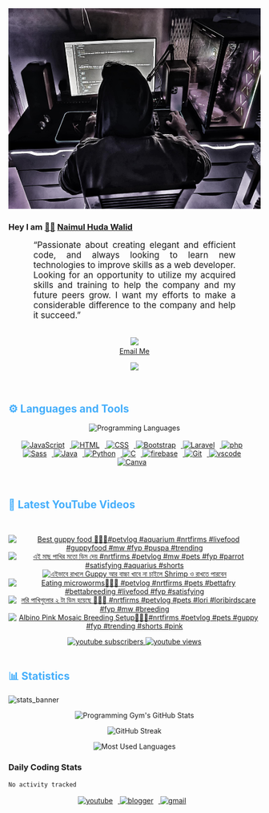 <!-- ![github_cover_banner](https://www.digitalsolutionservices.com/img/services/web%20development.gif)-->

<div align="center" style="display:block;">
    <img height="400px" width="100%" alt="github cover banner" src="https://raw.githubusercontent.com/NaimulHudaWalid/NaimulHudaWalid/main/272276268_3114779035434264_920860974401480824_n.jpg"/> 
</div>

### Hey I am [👨🏻‍][facebook] [Naimul Huda Walid][youtube]



<p align:"center" style="text-align: justify; margin: 0 50px; font-size: 17px;" >
   “Passionate about creating elegant and efficient code, and always looking to learn new technologies to improve skills as a web developer. Looking for an opportunity to utilize my acquired skills and training to help the company and my future peers grow. I want my efforts to make a considerable difference to the company and help it succeed.”
<br>
<br>
<div align="center">

![](https://visitor-badge.glitch.me/badge?page_id=NaimulHudaWalid)
    <br />
[Email Me](mailto:dev.naimulhuda@gmail.com)
</div>
</p>
<!-- Typing SVG by DenverCoder1 - https://github.com/DenverCoder1/readme-typing-svg -->
<p align="center">
<!--   <a href="https://github.com/DenverCoder1/readme-typing-svg"> -->
    <img src="https://readme-typing-svg.herokuapp.com?color=E22FE4&width=380&height=45&lines=Open-Source+Enthusiast;Learning+In+Public;Empowering+Others;Nice+To+Meet+You+...&center=true"></a>

</p>
<br>
<!-- Languages and Tools -->

<h2 style="color: #44AEFB">⚙️ Languages and Tools</h2>
<div align="center" style="display:block;">
    <img width="100px" alt="Programming Languages" src="https://user-images.githubusercontent.com/78341798/194531121-47b0119a-ce00-439d-b586-125f86acb098.png"/> 
</div>
<br>   
<!-- Icons Resources -->
<!-- https://devicon.dev/ -->
<!-- https://cdn.jsdelivr.net/npm/simple-icons@v3/icons/ -->
<div align="center">
  <a href="https://developer.mozilla.org/en-US/docs/Web/JavaScript" target="_blank" rel="noreferrer">
      <img  alt="JavaScript" height="50px" style="padding-right:10px;" src="https://cdn.jsdelivr.net/gh/devicons/devicon/icons/javascript/javascript-plain.svg"/>
  </a>
  
 
  <a href="https://developer.mozilla.org/en-US/docs/Web/HTML" target="_blank" rel="noreferrer">
      <img  alt="HTML" height="50px" style="padding-right:10px;" src="https://cdn.jsdelivr.net/gh/devicons/devicon/icons/html5/html5-original.svg"/>
  </a>
  <a href="https://developer.mozilla.org/en-US/docs/Web/CSS" target="_blank" rel="noreferrer">
      <img  alt="CSS" height="50px" style="padding-right:10px;" src="https://cdn.jsdelivr.net/gh/devicons/devicon/icons/css3/css3-original.svg"/>
  </a>
  <a href="https://getbootstrap.com/" target="_blank" rel="noreferrer">
      <img  alt="Bootstrap" height="50px" style="padding-right:10px;" src="https://cdn.jsdelivr.net/gh/devicons/devicon/icons/bootstrap/bootstrap-original.svg"/>
  </a> 
  <a href="https://laravel.com/" target="_blank" rel="noreferrer">
      <img  alt="Laravel" height="50px" style="padding-right:10px;" src="https://cdn.jsdelivr.net/gh/devicons/devicon/icons/laravel/laravel-plain.svg"/>
  </a>
  <a href="https://www.php.net/" target="_blank" rel="noreferrer">
      <img  alt="php" height="50px" style="padding-right:10px;" src="https://cdn.jsdelivr.net/gh/devicons/devicon/icons/php/php-original.svg"/>
  </a>
  <a href="https://sass-lang.com/" target="_blank" rel="noreferrer">
      <img  alt="Sass" height="50px" style="padding-right:10px;" src="https://cdn.jsdelivr.net/gh/devicons/devicon/icons/sass/sass-original.svg"/>
  </a>
  <a href="https://www.java.com/en/" target="_blank" rel="noreferrer">
      <img  alt="Java" height="50px" style="padding-right:10px;" src="https://cdn.jsdelivr.net/gh/devicons/devicon/icons/java/java-original.svg"/>
  </a>    
  <a href="https://www.python.org/" target="_blank" rel="noreferrer">
      <img  alt="Python" height="50px" style="padding-right:10px;" src="https://cdn.jsdelivr.net/gh/devicons/devicon/icons/python/python-original.svg"/>
  </a>
  <a href="https://www.cprogramming.com/" target="_blank" rel="noreferrer">
      <img  alt="C" height="50px" style="padding-right:10px;" src="https://cdn.jsdelivr.net/gh/devicons/devicon/icons/c/c-original.svg"/>
  </a>
  
  <a href="https://firebase.google.com/" target="_blank" rel="noreferrer">
      <img  alt="firebase" height="50px" style="padding-right:10px;" src="https://cdn.jsdelivr.net/gh/devicons/devicon/icons/firebase/firebase-plain.svg"/>
  </a>
 
  <a href="https://git-scm.com/" target="_blank" rel="noreferrer">
      <img  alt="Git" height="50px" style="padding-right:10px;" src="https://cdn.jsdelivr.net/gh/devicons/devicon/icons/git/git-original.svg"/>
  </a>
  
  <a href="https://code.visualstudio.com/" target="_blank" rel="noreferrer">
      <img  alt="vscode" height="50px" style="padding-right:10px;"src="https://cdn.jsdelivr.net/gh/devicons/devicon/icons/vscode/vscode-original.svg"/>
  </a>
  <a href="https://www.canva.com/" target="_blank" rel="noreferrer">
      <img  alt="Canva" height="50px" style="padding-right:10px;" src="https://cdn.jsdelivr.net/gh/devicons/devicon/icons/canva/canva-original.svg"/> 
  </a>
</div>
<br>
<br>

<!-- Latest YouTube Videos -->

<h2 style="color: #44AEFB">🎦 Latest YouTube Videos</h2>
<br />

<!-- Resource/Reference: https://github.com/DenverCoder1/github-readme-youtube-cards -->
<div class="youtube videos cards" align="center">

<!-- BEGIN YOUTUBE-CARDS -->
[![Best guppy food 💯🔥🖤#petvlog #aquarium #nrtfirms #livefood #guppyfood #mw #fyp #puspa #trending](https://ytcards.demolab.com/?id=sm3iDXQhyjM&title=Best+guppy+food+%F0%9F%92%AF%F0%9F%94%A5%F0%9F%96%A4%23petvlog+%23aquarium+%23nrtfirms+%23livefood+%23guppyfood+%23mw+%23fyp+%23puspa+%23trending&lang=en&timestamp=1716060821&background_color=%230d1117&title_color=%23ffffff&stats_color=%23dedede&max_title_lines=1&width=250&border_radius=5 "Best guppy food 💯🔥🖤#petvlog #aquarium #nrtfirms #livefood #guppyfood #mw #fyp #puspa #trending")](https://www.youtube.com/watch?v=sm3iDXQhyjM)
[![এই মাছ পাখির মতো ডিম দেয় #nrtfirms #petvlog #mw #pets #fyp #parrot #satisfying #aquarius #shorts](https://ytcards.demolab.com/?id=6UY-xC_L9J4&title=%E0%A6%8F%E0%A6%87+%E0%A6%AE%E0%A6%BE%E0%A6%9B+%E0%A6%AA%E0%A6%BE%E0%A6%96%E0%A6%BF%E0%A6%B0+%E0%A6%AE%E0%A6%A4%E0%A7%8B+%E0%A6%A1%E0%A6%BF%E0%A6%AE+%E0%A6%A6%E0%A7%87%E0%A7%9F+%23nrtfirms+%23petvlog+%23mw+%23pets+%23fyp+%23parrot+%23satisfying+%23aquarius+%23shorts&lang=en&timestamp=1715950966&background_color=%230d1117&title_color=%23ffffff&stats_color=%23dedede&max_title_lines=1&width=250&border_radius=5 "এই মাছ পাখির মতো ডিম দেয় #nrtfirms #petvlog #mw #pets #fyp #parrot #satisfying #aquarius #shorts")](https://www.youtube.com/watch?v=6UY-xC_L9J4)
[![এইভাবে রাখলে Guppy আর বাচ্চা খাবে না চাইলে Shrimp ও রাখতে পারবেন](https://ytcards.demolab.com/?id=WN4ZIlMeHEE&title=%E0%A6%8F%E0%A6%87%E0%A6%AD%E0%A6%BE%E0%A6%AC%E0%A7%87+%E0%A6%B0%E0%A6%BE%E0%A6%96%E0%A6%B2%E0%A7%87+Guppy+%E0%A6%86%E0%A6%B0+%E0%A6%AC%E0%A6%BE%E0%A6%9A%E0%A7%8D%E0%A6%9A%E0%A6%BE+%E0%A6%96%E0%A6%BE%E0%A6%AC%E0%A7%87+%E0%A6%A8%E0%A6%BE+%E0%A6%9A%E0%A6%BE%E0%A6%87%E0%A6%B2%E0%A7%87+Shrimp+%E0%A6%93+%E0%A6%B0%E0%A6%BE%E0%A6%96%E0%A6%A4%E0%A7%87+%E0%A6%AA%E0%A6%BE%E0%A6%B0%E0%A6%AC%E0%A7%87%E0%A6%A8&lang=en&timestamp=1715802694&background_color=%230d1117&title_color=%23ffffff&stats_color=%23dedede&max_title_lines=1&width=250&border_radius=5 "এইভাবে রাখলে Guppy আর বাচ্চা খাবে না চাইলে Shrimp ও রাখতে পারবেন")](https://www.youtube.com/watch?v=WN4ZIlMeHEE)
[![Eating microworms💯🖤🔥 #petvlog #nrtfirms #pets #bettafry #bettabreeding #livefood #fyp #satisfying](https://ytcards.demolab.com/?id=YG03XB8QjqM&title=Eating+microworms%F0%9F%92%AF%F0%9F%96%A4%F0%9F%94%A5+%23petvlog+%23nrtfirms+%23pets+%23bettafry+%23bettabreeding+%23livefood+%23fyp+%23satisfying&lang=en&timestamp=1715775349&background_color=%230d1117&title_color=%23ffffff&stats_color=%23dedede&max_title_lines=1&width=250&border_radius=5 "Eating microworms💯🖤🔥 #petvlog #nrtfirms #pets #bettafry #bettabreeding #livefood #fyp #satisfying")](https://www.youtube.com/watch?v=YG03XB8QjqM)
[![লরি পাখিগুলোর ২ টা ডিম হয়েছে 💯🔥🖤 #nrtfirms #petvlog #pets #lori #loribirdscare #fyp #mw #breeding](https://ytcards.demolab.com/?id=vfMYV8Zb57U&title=%E0%A6%B2%E0%A6%B0%E0%A6%BF+%E0%A6%AA%E0%A6%BE%E0%A6%96%E0%A6%BF%E0%A6%97%E0%A7%81%E0%A6%B2%E0%A7%8B%E0%A6%B0+%E0%A7%A8+%E0%A6%9F%E0%A6%BE+%E0%A6%A1%E0%A6%BF%E0%A6%AE+%E0%A6%B9%E0%A7%9F%E0%A7%87%E0%A6%9B%E0%A7%87+%F0%9F%92%AF%F0%9F%94%A5%F0%9F%96%A4+%23nrtfirms+%23petvlog+%23pets+%23lori+%23loribirdscare+%23fyp+%23mw+%23breeding&lang=en&timestamp=1715706098&background_color=%230d1117&title_color=%23ffffff&stats_color=%23dedede&max_title_lines=1&width=250&border_radius=5 "লরি পাখিগুলোর ২ টা ডিম হয়েছে 💯🔥🖤 #nrtfirms #petvlog #pets #lori #loribirdscare #fyp #mw #breeding")](https://www.youtube.com/watch?v=vfMYV8Zb57U)
[![Albino Pink Mosaic Breeding Setup💯🔥🖤#nrtfirms #petvlog #pets #guppy #fyp #trending #shorts #pink](https://ytcards.demolab.com/?id=rroGacGDLfE&title=Albino+Pink+Mosaic+Breeding+Setup%F0%9F%92%AF%F0%9F%94%A5%F0%9F%96%A4%23nrtfirms+%23petvlog+%23pets+%23guppy+%23fyp+%23trending+%23shorts+%23pink&lang=en&timestamp=1715694547&background_color=%230d1117&title_color=%23ffffff&stats_color=%23dedede&max_title_lines=1&width=250&border_radius=5 "Albino Pink Mosaic Breeding Setup💯🔥🖤#nrtfirms #petvlog #pets #guppy #fyp #trending #shorts #pink")](https://www.youtube.com/watch?v=rroGacGDLfE)
<!-- END YOUTUBE-CARDS -->
</div>

<!-- Begin Youtube Buttons -->
<!-- Resource/Reference:  https://github.com/DenverCoder1/custom-icon-badges -->
<div class="youtube buttons" align="center">
    <a href="https://www.youtube.com/channel/UCa3YaFwzSII0kKg3Nads2dQ"  target="_blank">
        <img alt="youtube subscribers" src="https://img.shields.io/youtube/channel/subscribers/UCa3YaFwzSII0kKg3Nads2dQ?logo=youtube&logoColor=red&style=for-the-badge"/>
    </a> 
    <a href="https://www.youtube.com/channel/UCa3YaFwzSII0kKg3Nads2dQ"  target="_blank">
        <img alt="youtube views" src="https://custom-icon-badges.demolab.com/youtube/channel/views/UCa3YaFwzSII0kKg3Nads2dQ?color=%23E05D44&logo=eye&logoColor=white&style=for-the-badge&labelColor=#555555"/>
    </a> 
</div>
<br>
<!-- End Youtube Buttons -->

<!-- Statistics -->

<h2 style="color: #44AEFB">📊 Statistics</h2>

![stats_banner](https://user-images.githubusercontent.com/78341798/194534778-d662496c-ae00-4e8d-ae9b-b90912054e7f.gif)

<!-- Begin Stats Cards -->
<!-- Resources:  -->
<!-- Github & Languages Stats: https://github.com/naimul15-12090/github-readme-stats --> 
<!-- Streak Stats: https://github.com/denvercoder1/github-readme-streak-stats -->
<!-- Change the value after ?username= to your GitHub username. -->
<div class="stats" align="center">

![Programming Gym's GitHub Stats](https://github-readme-stats.vercel.app/api?username=NaimulHudaWalid&hide=stars&count_private=true&show_icons=true&theme=algolia&border_radius=20)

![GitHub Streak](https://streak-stats.demolab.com?user=NaimulHudaWalid&count_private=true&theme=algolia&border_radius=22)

![Most Used Languages](https://github-readme-stats.vercel.app/api/top-langs/?username=NaimulHudaWalid&langs_count=8&layout=compact&show_icons=true&theme=algolia&border_radius=20)
    
<!-- ![Top Langs](https://github-readme-stats.vercel.app/api/top-langs/?username=naimul15-12090&langs_count=8) -->
<!-- [![Top Langs](https://github-readme-stats.vercel.app/api/top-langs/?username=naimul15-12090&layout=compact)](https://github.com/anuraghazra/github-readme-stats)
 -->
    
</div>
<!--  End Stats Cards -->



### Daily Coding Stats
<!--START_SECTION:waka-->

```txt
No activity tracked
```

<!--END_SECTION:waka-->
<!-- Begin Footer -->
<!-- Icons Resources -->
<!-- https://devicon.dev/ -->
<div class="footer" align="center" style="margin:15px;">
    <a href="https://www.youtube.com/channel/UCa3YaFwzSII0kKg3Nads2dQ" target="_blank">
        <img  style="margin:0 10px 10px 0;" src="https://user-images.githubusercontent.com/78341798/194531650-698ef1b1-9cbd-4b4f-96ef-5a2ec4b5d7e6.svg" alt="youtube" width="40px"/>
    </a>
    <a href="https://www.linkedin.com/in/naimulhudawalid/" target="_blank">
        <img style="margin:0 10px 10px 0;" src="https://user-images.githubusercontent.com/78341798/194531458-b5dfeb1b-bad5-4dfa-909a-2e402262db9a.svg" alt="blogger" width="40px"/>
    </a>
    <a href="mailto:dev.naimulhuda@gmail.com" target="_blank">
        <img style="margin:0 10px 10px 0;" src="https://user-images.githubusercontent.com/78341798/194531383-ddb2b774-5bb9-491c-b601-4a4a7d9792fb.svg" alt="gmail" width="40px"/>
    </a>
</div>
<!-- End Footer -->

[youtube]: https://www.youtube.com/channel/UCa3YaFwzSII0kKg3Nads2dQ
[facebook]: https://www.facebook.com/profile.php?id=100007065945838
